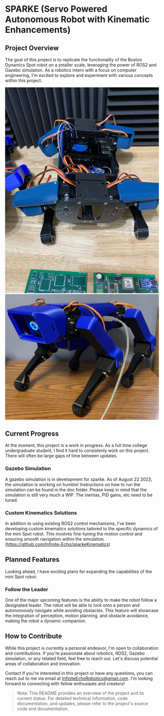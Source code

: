 # SPARKE (Servo Powered Autonomous Robot with Kinematic Enhancements)
## Project Overview
The goal of this project is to replicate the functionality of the Boston Dynamics Spot robot on a smaller scale, leveraging the power of ROS2 and Gazebo simulation. As a robotics intern with a focus on computer engineering, I'm excited to explore and experiment with various concepts within this project.

![V1 and V2](./resources/images/v1_&_v2.JPG)
![V1 Standing](./resources/images/v1_standing.JPG)

## Current Progress
At the moment, this project is a work in progress. As a full time college undergraduate student, I find it hard to consistenly work on this project. There will often be large gaps of time between updates.

### Gazebo Simulation
A gazebo simulation is in development for sparke. As of August 22 2023, the simulation is working on humble! Instructions on how to run the simulation can be found in the doc folder. Please keep in mind that the simulation is still very much a WIP. The inertias, PID gains, etc need to be tuned.

### Custom Kinematics Solutions
In addition to using existing ROS2 control mechanisms, I've been developing custom kinematics solutions tailored to the specific dynamics of the mini Spot robot. This involves fine-tuning the motion control and ensuring smooth navigation within the simulation. (https://github.com/Infinite-Echo/sparkeKinematics)

## Planned Features
Looking ahead, I have exciting plans for expanding the capabilities of the mini Spot robot:

### Follow the Leader
One of the major upcoming features is the ability to make the robot follow a designated leader. The robot will be able to lock onto a person and autonomously navigate while avoiding obstacles. This feature will showcase the integration of perception, motion planning, and obstacle avoidance, making the robot a dynamic companion.

## How to Contribute
While this project is currently a personal endeavor, I'm open to collaboration and contributions. If you're passionate about robotics, ROS2, Gazebo simulation, or any related field, feel free to reach out. Let's discuss potential areas of collaboration and innovation.

Contact
If you're interested in this project or have any questions, you can reach out to me via email at InfiniteEchoRobotics@gmail.com. I'm looking forward to connecting with fellow enthusiasts and creators!

> Note: This README provides an overview of the project and its current status. For detailed technical information, code documentation, and updates, please refer to the project's source code and documentation.
